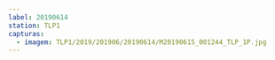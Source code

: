 ```yaml
---
label: 20190614
station: TLP1
capturas:
  - imagem: TLP1/2019/201906/20190614/M20190615_001244_TLP_1P.jpg
---
```

